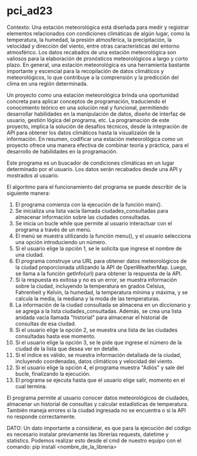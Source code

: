 # pci_ad23

Contexto:
Una estación meteorológica está diseñada para medir y registrar elementos relacionados con condiciones climáticas de algún lugar, como la temperatura, la humedad, la presión atmosférica, la precipitación, la velocidad y dirección del viento, entre otras características del entorno atmosférico.
Los datos recabados de una estación meteorológica son valiosos para la elaboración de pronósticos meteorológicos a largo y corto plazo.
En general, una estación meteorológica es una herramienta bastante importante y escencial para la recopilación de datos climáticos y meteorológicos, lo que contribuye a la comprensión y la predicción del clima en una región determinada.

Un proyecto como una estación meteorológica brinda una oportunidad concreta para aplicar conceptos de programación, traduciendo el conocimiento teórico en una solución real y funcional, permitiendo desarrollar habilidades en la manipulación de datos, diseño de interfaz de usuario, gestión lógica del programa, etc. La programación de este proyecto, implica la solución de desafíos técnicos, desde la integración de API para obtener los datos climáticos hasta la visualizaión de la información.
En resumen, codificar una estación meteorológica como un proyecto ofrece una manera efectiva de combinar teoría y práctica, para el desarrollo de habilidades en la programación.

Este programa es un buscador de condiciones climáticas en un lugar determinado por el usuario. Los datos serán recabados desde una API y mostrados al usuario.



El algoritmo para el funcionamiento del programa se puede describir de la siguiente manera:

1. El programa comienza con la ejecución de la función main().
2. Se inicializa una lista vacía llamada ciudades_consultadas para almacenar información sobre las ciudades consultadas.
3. Se inicia un bucle while que permite al usuario interactuar con el programa a través de un menú.
4. El menú se muestra utilizando la función menu(), y el usuario selecciona una opción introduciendo un número.
5. Si el usuario elige la opción 1, se le solicita que ingrese el nombre de una ciudad.
6. El programa construye una URL para obtener datos meteorológicos de la ciudad proporcionada utilizando la API de OpenWeatherMap. Luego, se llama a la función getInfo(url) para obtener la respuesta de la API.
7. Si la respuesta es exitosa y no es un error, se muestra información sobre la ciudad, incluyendo la temperatura en grados Celsius, Fahrenheit y Kelvin, la humedad, la temperatura mínima y máxima, y se calcula la media, la mediana y la moda de las temperaturas.
8. La información de la ciudad consultada se almacena en un diccionario y se agrega a la lista ciudades_consultadas. Además, se crea una lista anidada vacía llamada "historial" para almacenar el historial de consultas de esa ciudad.
9. Si el usuario elige la opción 2, se muestra una lista de las ciudades consultadas hasta ese momento.
10. Si el usuario elige la opción 3, se le pide que ingrese el número de la ciudad de la lista que desea ver en detalle.
11. Si el índice es válido, se muestra información detallada de la ciudad, incluyendo coordenadas, datos climáticos y velocidad del viento.
12. Si el usuario elige la opción 4, el programa muestra "Adiós" y sale del bucle, finalizando la ejecución.
13. El programa se ejecuta hasta que el usuario elige salir, momento en el cual termina.
    
El programa permite al usuario conocer datos meteorológicos de ciudades, almacenar un historial de consultas y calcular estadísticas de temperatura. También maneja errores si la ciudad ingresada no se encuentra o si la API no responde correctamente.

DATO: Un dato importante a considerar, es que para la ejecución del código es necesario instalar previamente las librerías requests, datetime y statistics. Podemos realizar esto desde el cmd de nuestro equipo con el comando: pip install <nombre_de_la_libreria>

